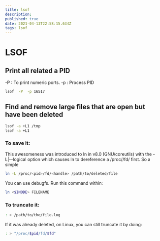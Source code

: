 ```yaml
---
title: lsof
description: 
published: true
date: 2021-04-13T22:58:15.634Z
tags: lsof
---
```


# LSOF

## Print all related a PID

-P : To print numeric ports.
-p : Process PID

```bash
lsof  -P  -p 16517
```

## Find and remove large files that are open but have been deleted


```bash
lsof -a +L1 /tmp
lsof -a +L1
```


### To save it:

This awesomeness was introduced to ln in v8.0 (GNU/coreutils) with the -L|--logical option which causes ln to dereference a /proc/<pid>/fd/<handle> first. So a simple
  
```bash
ln -L /proc/<pid>/fd/<handle> /path/to/deleted/file
  ```
  
You can use debugfs. Run this command within:

```bash
ln <$INODE> FILENAME
```
  
### To truncate it:

```bash
: > /path/to/the/file.log
```

If it was already deleted, on Linux, you can still truncate it by doing:

```bash
: > "/proc/$pid/fd/$fd"
```
